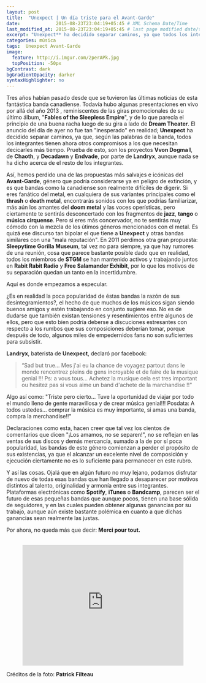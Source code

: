 ```yaml
---
layout: post
title:  "Unexpect | Un día triste para el Avant-Garde"
date:             2015-08-23T23:04:19+05:45 # XML Schema Date/Time
last_modified_at: 2015-08-23T23:04:19+05:45 # last page modified date/time
excerpt: "Unexpect** ha decidido separar caminos, ya que todos los integrantes tienen ahora otros proyectos"
categories: música
tags:  Unexpect Avant-Garde 
image:
  feature: http://i.imgur.com/2perAPk.jpg
  topPosition: -50px
bgContrast: dark
bgGradientOpacity: darker
syntaxHighlighter: no
---
```


Tres años habían pasado desde que se tuvieron las últimas noticias de esta fantástica banda canadiense. Todavía hubo algunas presentaciones en vivo por allá del año 2013 , reminiscentes de las giras promocionales de su último álbum, "**Fables of the Sleepless Empire**", y de lo que parecía el principio de una buena racha luego de su gira a lado de **Dream Theater**. El anuncio del día de ayer no fue tan "inesperado" en realidad; **Unexpect** ha decidido separar caminos, ya que, según las palabras de la banda, todos los integrantes tienen ahora otros compromisos a los que necesitan decicarles más tiempo. Prueba de esto, son los proyectos **Vvon Dogma I**, de **Chaoth**, y **Decadawn** y **Endvade**, por parte de **Landryx**, aunque nada se ha dicho acerca de el resto de los integrantes.

Así, hemos perdido una de las propuestas más salvajes e icónicas del **Avant-Garde**, género que podría considerarse ya en peligro de extinción, y es que bandas como la canadiense son realmente difíciles de digerir. Si eres fanático del metal, en cualquiera de sus variantes principales como el **thrash** o **death metal**, encontrarás sonidos con los que podrías familiarizar, más aún los amantes del **doom metal** y las voces operísticas, pero ciertamente te sentirás desconcertado con los fragmentos de **jazz**, **tango** o **música cirquense**. Pero si eres más concervador, no te sentirás muy cómodo con la mezcla de los útimos géneros mencionados con el metal. Es quizá ese discurso tan bipolar el que tiene a **Unexpect** y otras bandas similares con una "mala reputación". En 2011 perdimos otra gran propuesta: **Sleepytime Gorilla Museum**, tal vez no para siempre, ya que hay rumores de una reunión, cosa que parece bastante posible dado que en realidad, todos los miembros de **STGM** se han mantenido activos y trabajando juntos en **Rabit Rabit Radio** y **Free Salamander Exhibit**, por lo que los motivos de su separación quedan un tanto en la incertidumbre.

Aquí es donde empezamos a especular.

¿Es en realidad la poca popularidad de éstas bandas la razón de sus desintegramientos?, el hecho de que muchos de los músicos sigan siendo buenos amigos y  estén trabajando en conjunto sugiere eso. No es de dudarse que también existan tensiones y resentimientos entre algunos de ellos, pero que esto bien podría deberse a discuciones estresantes con respecto a los rumbos que sus composiciones deberían tomar, porque después de todo, algunos miles de empedernidos fans no son suficientes para subsistir. 

**Landryx**, baterista de **Unexpect**, declaró por facebook:

<blockquote class="largeQuote">“Sad but true... Mes j'ai eu la chance de voyagez partout dans le monde rencontrez pleins de gens incroyable et de faire de la musique genial !!!
Ps: a vous tous... Achetez la musique cela est tres important ou hesitez pas si vous aime un band d'achete de la marchandise !!"</blockquote>

Algo así como: "Triste pero cierto... Tuve la oportunidad de viajar por todo el mundo lleno de gente maravillosa y de crear música genial!!! Posdata: A todos ustedes... comprar la música es muy importante, si amas una banda, compra la merchandise!!"

Declaraciones como esta, hacen creer que tal vez los cientos de comentarios que dicen "¡Los amamos, no se separen!", no se reflejan en las ventas de sus discos y demás mercancía, sumado a la de por sí poca popularidad, las bandas de este género comienzan a perder el propósito de sus existencias, ya que el alcanzar un excelente nivel de composición y ejecución ciertamente no es lo suficiente para permanecer en este rubro.

Y así las cosas. Ojalá que en algún futuro no muy lejano, podamos disfrutar de nuevo de todas esas bandas que han llegado a desaparecer por motivos distintos al talento, originalidad y armonía entre sus integrantes. Plataformas electrónicas como **Spotify**, **iTunes** o **Bandcamp**, parecen ser el futuro de esas pequeñas bandas que aunque pocos, tienen una base sólida de seguidores, y en las cuales pueden obtener algunas ganancias por su trabajo, aunque aún existe bastante polémica en cuanto a que dichas ganancias sean realmente las justas.

Por ahora, no queda más que decir: **Merci pour tout.** 


<br>
<div style="text-align:center;">
<iframe width="420" height="315" src="https://www.youtube.com/embed/acrQGBYz_vg" frameborder="0" allowfullscreen></iframe>
</div>

Créditos de la foto: **Patrick Filteau**
